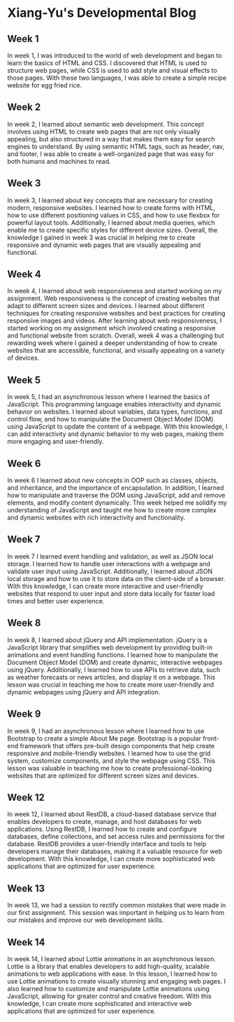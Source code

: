 # Xiang-Yu's Developmental Blog
## Week 1
In week 1, I was introduced to the world of web development and began to learn the basics of HTML and CSS. I discovered that HTML is used to structure web pages, while CSS is used to add style and visual effects to those pages. With these two languages, I was able to create a simple recipe website for egg fried rice.
## Week 2
In week 2, I learned about semantic web development. This concept involves using HTML to create web pages that are not only visually appealing, but also structured in a way that makes them easy for search engines to understand. By using semantic HTML tags, such as header, nav, and footer, I was able to create a well-organized page that was easy for both humans and machines to read.
## Week 3
In week 3, I learned about key concepts that are necessary for creating modern, responsive websites. I learned how to create forms with HTML, how to use different positioning values in CSS, and how to use flexbox for powerful layout tools. Additionally, I learned about media queries, which enable me to create specific styles for different device sizes. Overall, the knowledge I gained in week 3 was crucial in helping me to create responsive and dynamic web pages that are visually appealing and functional.
## Week 4
In week 4, I learned about web responsiveness and started working on my assignment. Web responsiveness is the concept of creating websites that adapt to different screen sizes and devices. I learned about different techniques for creating responsive websites and best practices for creating responsive images and videos. After learning about web responsiveness, I started working on my assignment which involved creating a responsive and functional website from scratch. Overall, week 4 was a challenging but rewarding week where I gained a deeper understanding of how to create websites that are accessible, functional, and visually appealing on a variety of devices.
## Week 5
In week 5, I had an asynchronous lesson where I learned the basics of JavaScript. This programming language enables interactivity and dynamic behavior on websites. I learned about variables, data types, functions, and control flow, and how to manipulate the Document Object Model (DOM) using JavaScript to update the content of a webpage. With this knowledge, I can add interactivity and dynamic behavior to my web pages, making them more engaging and user-friendly.
## Week 6
In week 6 I learned about new concepts in OOP such as classes, objects, and inheritance, and the importance of encapsulation. In addition, I learned how to manipulate and traverse the DOM using JavaScript, add and remove elements, and modify content dynamically. This week helped me solidify my understanding of JavaScript and taught me how to create more complex and dynamic websites with rich interactivity and functionality.
## Week 7
In week 7 I learned event handling and validation, as well as JSON local storage. I learned how to handle user interactions with a webpage and validate user input using JavaScript. Additionally, I learned about JSON local storage and how to use it to store data on the client-side of a browser. With this knowledge, I can create more interactive and user-friendly websites that respond to user input and store data locally for faster load times and better user experience.
## Week 8
In week 8, I learned about jQuery and API implementation. jQuery is a JavaScript library that simplifies web development by providing built-in animations and event handling functions. I learned how to manipulate the Document Object Model (DOM) and create dynamic, interactive webpages using jQuery. Additionally, I learned how to use APIs to retrieve data, such as weather forecasts or news articles, and display it on a webpage. This lesson was crucial in teaching me how to create more user-friendly and dynamic webpages using jQuery and API integration.
## Week 9
In week 9, I had an asynchronous lesson where I learned how to use Bootstrap to create a simple About Me page. Bootstrap is a popular front-end framework that offers pre-built design components that help create responsive and mobile-friendly websites. I learned how to use the grid system, customize components, and style the webpage using CSS. This lesson was valuable in teaching me how to create professional-looking websites that are optimized for different screen sizes and devices.
## Week 12
In week 12, I learned about RestDB, a cloud-based database service that enables developers to create, manage, and host databases for web applications. Using RestDB, I learned how to create and configure databases, define collections, and set access rules and permissions for the database. RestDB provides a user-friendly interface and tools to help developers manage their databases, making it a valuable resource for web development. With this knowledge, I can create more sophisticated web applications that are optimized for user experience.
## Week 13
In week 13, we had a session to rectify common mistakes that were made in our first assignment. This session was important in helping us to learn from our mistakes and improve our web development skills.
## Week 14
In week 14, I learned about Lottie animations in an asynchronous lesson. Lottie is a library that enables developers to add high-quality, scalable animations to web applications with ease. In this lesson, I learned how to use Lottie animations to create visually stunning and engaging web pages. I also learned how to customize and manipulate Lottie animations using JavaScript, allowing for greater control and creative freedom. With this knowledge, I can create more sophisticated and interactive web applications that are optimized for user experience.